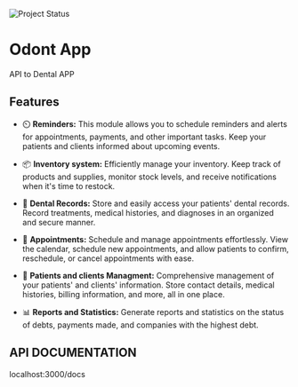 ![Project Status](https://img.shields.io/badge/Project%20Status-In%20Progress-blue?logo=cog&logoColor=white&logo=javascript)


# Odont App
API to Dental APP 


## Features

- ⏲️ **Reminders:** This module allows you to schedule reminders and alerts for appointments, payments, and other important tasks. Keep your patients and clients informed about upcoming events.

- 📦 **Inventory system:** Efficiently manage your inventory. Keep track of products and supplies, monitor stock levels, and receive notifications when it's time to restock.

- 🏥 **Dental Records:** Store and easily access your patients' dental records. Record treatments, medical histories, and diagnoses in an organized and secure manner.

- :calendar: **Appointments:** Schedule and manage appointments effortlessly. View the calendar, schedule new appointments, and allow patients to confirm, reschedule, or cancel appointments with ease.

- 🤒 **Patients and clients Managment:** Comprehensive management of your patients' and clients' information. Store contact details, medical histories, billing information, and more, all in one place.

- :bar_chart: **Reports and Statistics:** Generate reports and statistics on the status of debts, payments made, and companies with the highest debt.


## API DOCUMENTATION
localhost:3000/docs
